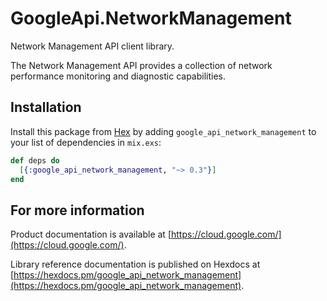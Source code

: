 # GoogleApi.NetworkManagement

Network Management API client library.

The Network Management API provides a collection of network performance monitoring and diagnostic capabilities.

## Installation

Install this package from [Hex](https://hex.pm) by adding
`google_api_network_management` to your list of dependencies in `mix.exs`:

```elixir
def deps do
  [{:google_api_network_management, "~> 0.3"}]
end
```

## For more information

Product documentation is available at [https://cloud.google.com/](https://cloud.google.com/).

Library reference documentation is published on Hexdocs at
[https://hexdocs.pm/google_api_network_management](https://hexdocs.pm/google_api_network_management).
